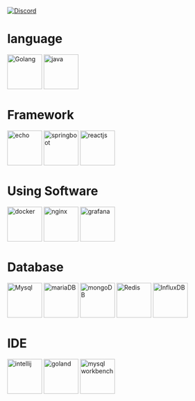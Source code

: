 
[![Discord](https://discord.c99.nl/widget/theme-4/368620104365244418.png)](http://discord.com/users/368620104365244418)
# language
<img src="https://cdn.icon-icons.com/icons2/2699/PNG/512/golang_official_logo_icon_169092.png" alt="Golang" height="80"> <img src="https://cdn.icon-icons.com/icons2/2699/PNG/512/java_src_logo_icon_170556.png" alt="java" height="80">


# Framework
<img src="https://cdn.labstack.com/images/echo-logo.svg"
 alt="echo" height="80"> <img src="https://spring.io/images/spring-logo-9146a4d3298760c2e7e49595184e1975.svg" alt="springboot" height="80"> <img src="https://cdn.icon-icons.com/icons2/2415/PNG/512/react_original_wordmark_logo_icon_146375.png" alt="reactjs" height="80">


# Using Software
<img src="https://cdn.icon-icons.com/icons2/2415/PNG/512/docker_original_wordmark_logo_icon_146557.png" alt="docker" height="80"> <img src="https://cdn.icon-icons.com/icons2/2415/PNG/512/nginx_original_logo_icon_146413.png" alt="nginx" height="80"> <img src="https://img.icons8.com/external-tal-revivo-color-tal-revivo/512/external-data-visualization-and-monitoring-with-support-for-graphite-and-influxdb-logo-color-tal-revivo.png" alt="grafana" height="80"> 


# Database
<img src="https://cdn.icon-icons.com/icons2/2415/PNG/512/mysql_original_wordmark_logo_icon_146417.png" alt="Mysql" height="80"> <img src="https://cdn.icon-icons.com/icons2/2107/PNG/512/file_type_mariadb_icon_130403.png" alt="mariaDB" height="80"> <img src="https://cdn.icon-icons.com/icons2/2107/PNG/512/file_type_mongo_icon_130383.png" alt="mongoDB" height="80"> <img src="https://cdn.icon-icons.com/icons2/2415/PNG/512/redis_original_logo_icon_146368.png" alt="Redis" height="80"> <img src="https://img.icons8.com/flat-round/2x/influxdb.png" alt="InfluxDB" height="80">




# IDE 
<img src="https://cdn.icon-icons.com/icons2/1381/PNG/512/intellij_93550.png" alt="intellij" height="80"> <img src="https://cdn.icon-icons.com/icons2/1381/PNG/512/goland_93948.png" alt="goland" height="80"> <img src="https://miro.medium.com/max/256/0*vxsZyZXf_IEC0YmE" alt="mysql workbench" height="80"> 
